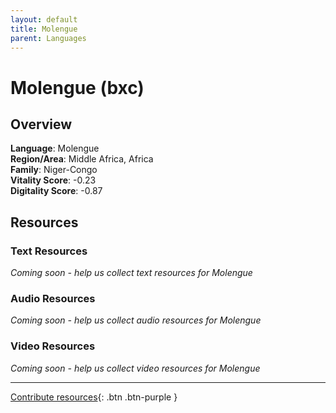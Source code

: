 ```yaml
---
layout: default
title: Molengue
parent: Languages
---
```


# Molengue (bxc)

## Overview

**Language**: Molengue  
**Region/Area**: Middle Africa, Africa  
**Family**: Niger-Congo  
**Vitality Score**: -0.23  
**Digitality Score**: -0.87  

## Resources

### Text Resources
*Coming soon - help us collect text resources for Molengue*

### Audio Resources
*Coming soon - help us collect audio resources for Molengue*

### Video Resources
*Coming soon - help us collect video resources for Molengue*

---

[Contribute resources](https://fairtrain.github.io/){: .btn .btn-purple }
